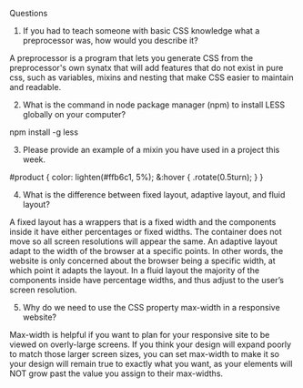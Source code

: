 Questions

1. If you had to teach someone with basic CSS knowledge what a preprocessor was, how would you describe it?
 
  A preprocessor is a program that lets you generate CSS from the preprocessor's own synatx that will add features that do not exist in pure
	css, such as variables, mixins and nesting that make CSS easier to maintain and readable. 


2. What is the command in node package manager (npm) to install LESS globally on your computer?

  npm install -g less

3. Please provide an example of a mixin you have used in a project this week.

  #product {
     color: lighten(#ffb6c1, 5%);
     &:hover {
       .rotate(0.5turn);
    }
  }

4. What is the difference between fixed layout, adaptive layout, and fluid layout?  

  A fixed layout has a wrappers that is a fixed width and the components inside it have either percentages or fixed widths. The container does not move so all screen resolutions will appear the same. 
	An adaptive layout adapt to the width of the browser at a specific points. In other words, the website is only concerned about the browser being a specific width, at which point it adapts the layout.
	In a fluid layout the majority of the components inside have percentage widths, and thus adjust to the user’s screen resolution.

5. Why do we need to use the CSS property max-width in a responsive website?
 	
 Max-width is helpful if you want to plan for your responsive site to be viewed on overly-large screens. If you think your design will expand poorly to match those larger screen sizes, you can set max-width to make it so your design will remain true to exactly what you want, as your elements will NOT grow past the value you assign to their max-widths.
